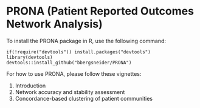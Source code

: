 # PRONA (Patient Reported Outcomes Network Analysis)
 
To install the PRONA package in R, use the following command:

```
if(!require("devtools")) install.packages("devtools")
library(devtools)
devtools::install_github("bbergsneider/PRONA")
```

For how to use PRONA, please follow these vignettes:
1. Introduction
2. Network accuracy and stability assessment
3. Concordance-based clustering of patient communities
